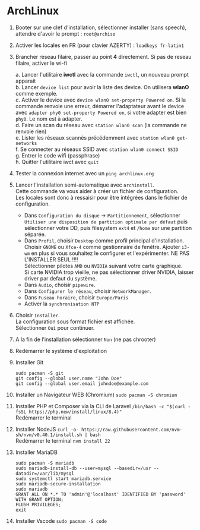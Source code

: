 # ArchLinux
1. Booter sur une clef d'installation, sélectionner installer (sans speech), attendre d'avoir le prompt : `root@archiso`
2. Activer les locales en FR (pour clavier AZERTY) : `loadkeys fr-latin1`
3. Brancher réseau filaire, passer au point **4** directement.
Si pas de reseau filaire, activer le wi-fi

    a. Lancer l'utilitaire **iwctl** avec la commande `iwctl`, un nouveau prompt apparait  
    b. Lancer `device list` pour avoir la liste des device. On utilisera **wlanO** comme exemple.  
    c. Activer le device avec `device wlan0 set-property Powered on`. Si la commande renvoie une erreur, démarrer l'adaptateur avant le device avec `adapter phy0 set-property Powered on`, si votre adapter est bien `phy0`. Le nom est à adapter.  
    d. Faire un scan du réseau avec `station wlan0 scan` (la commande ne renvoie rien)  
    e. Lister les réseaux scannés précédemment avec `station wlan0 get-networks`  
    f. Se connecter au réseaux SSID avec `station wlan0 connect SSID`  
    g. Entrer le code wifi (passphrase)  
    h. Quitter l'utilitaire iwct avec `quit`  

4. Tester la connexion internet avec un `ping archlinux.org`
5. Lancer l'installation semi-automatique avec `archinstall`.  
Cette commande va vous aider à créer un fichier de configuration.   
Les locales sont donc à ressaisir pour être intégrées dans le fichier de configuration.  

    - Dans `Configuration du disque` -> `Partitionnement`, sélectionner `Utiliser une disposition de partition optimale par défaut` puis sélectionner votre DD, puis filesystem `ext4` et `/home` sur une partition séparée.  
    - Dans `Profil`, choisir `Desktop` comme profil principal d'installation.  
    Choisir `GNOME` ou `Xfce-4` comme gestionnaire de fenêtre. Ajouter `i3-wm` en plus si vous souhaitez le configurer et l'expérimenter. NE PAS L'INSTALLER SEUL !!!!    
    Sélectionner pilotes `AMD` ou `NVIDIA` suivant votre carte graphique.  
    Si carte NVIDIA trop vieille, ne pas sélectionner driver NVIDIA, laisser driver par defaut du système.  
    - Dans `Audio`, choisir `pipewire`.  
    - Dans `Configurer le réseau`, choisir `NetworkManager`.  
    - Dans `Fuseau horaire`, choisir `Europe/Paris`  
    - Activer la `synchronisation NTP`  

11. Choisir `Installer`.  
La configuration sous format fichier est affichée.  
Sélectionner `Oui` pour continuer.    
12. A la fin de l'installation sélectionner `Non` (ne pas chrooter)
13. Redémarrer le système d'exploitation
14. Installer Git
    ```
    sudo pacman -S git
    git config --global user.name "John Doe"
    git config --global user.email johndoe@example.com
    ```
15. Installer un Navigateur WEB (Chromium)
    `sudo pacman -S chromium`
16. Installer PHP et Composer via la CLI de Laravel
    `/bin/bash -c "$(curl -fsSL https://php.new/install/linux/8.4)"`  
Redémarrer le terminal  
17. Installer NodeJS
    `curl -o- https://raw.githubusercontent.com/nvm-sh/nvm/v0.40.1/install.sh | bash`  
Redémarrer le terminal
    `nvm install 22`
18. Installer MariaDB
    ```
    sudo pacman -S mariadb
    sudo mariadb-install-db --user=mysql --basedir=/usr --datadir=/var/lib/mysql
    sudo systemctl start mariadb.service
    sudo mariadb-secure-installation
    sudo mariadb
    GRANT ALL ON *.* TO 'admin'@'localhost' IDENTIFIED BY 'password' WITH GRANT OPTION;
    FLUSH PRIVILEGES;
    exit
    ```
19. Installer Vscode
    `sudo pacman -S code`
